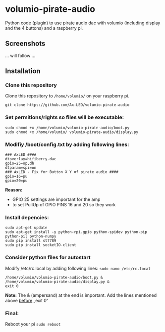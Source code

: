 # volumio-pirate-audio
Python code (plugin) to use pirate audio dac with volumio (including display and the 4 buttons) and a raspberry pi.
## Screenshots
... will follow ...
## Installation
### Clone this repository
Clone this repository to `/home/volumio/` on your raspberry pi.
````
git clone https://github.com/Ax-LED/volumio-pirate-audio
````
### Set permitions/rights so files will be executable:
`sudo chmod +x /home/volumio/volumio-pirate-audio/boot.py`<br>
`sudo chmod +x /home/volumio/ volumio-pirate-audio/display.py`
### Modifiy /boot/config.txt by adding following lines:
````
### AxLED ####
dtoverlay=hifiberry-dac
gpio=25=op,dh
dtparam=spi=on
### AxLED - Fix for Button X Y of pirate audio ####
gpio=16=pu
gpio=20=pu
````
<b>Reason:</b>
- GPIO 25 settings are important for the amp
- to set PullUp of GPIO PINS 16 and 20 so they work
### Install depencies:
````
sudo apt-get update
sudo apt-get install -y python-rpi.gpio python-spidev python-pip python-pil python-numpy
sudo pip install st7789
sudo pip install socketIO-client
````
### Consider python files for autostart
Modify /etc/rc.local by adding following lines: `sudo nano /etc/rc.local`
````
/home/volumio/volumio-pirate-audio/boot.py &
/home/volumio/volumio-pirate-audio/display.py &
exit 0
````
<b>Note:</b> The & (ampersand) at the end is important. Add the lines mentioned above <u>before</u> „exit 0“
### Final:
Reboot your pi `sudo reboot`

